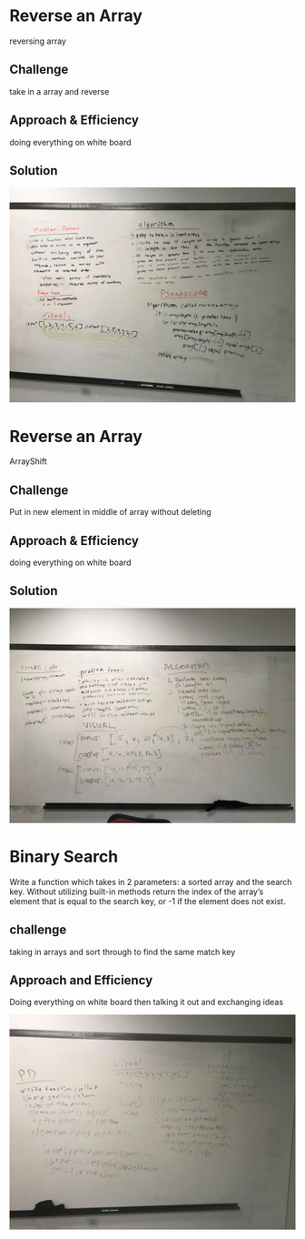 # Reverse an Array
reversing array

## Challenge
take in a array and reverse

## Approach & Efficiency
doing everything on white board
## Solution
![](./assets/ArrayReverse.jpg)

# Reverse an Array
ArrayShift

## Challenge
Put in new element in middle of array without deleting

## Approach & Efficiency
doing everything on white board
## Solution
![](./assets/ArrayShift.jpg)

# Binary Search
Write a function which takes in 2 parameters: a sorted array and the search key. Without utilizing built-in methods return the index of the array’s element that is equal to the search key, or -1 if the element does not exist.

## challenge
taking in arrays and sort through to find the same match key

## Approach and Efficiency
Doing everything on white board then talking it out and exchanging ideas

![lab03](./assets/lab03binarysearch.jpg)
